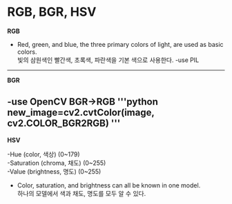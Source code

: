 RGB, BGR, HSV
===============
**RGB**   
- Red, green, and blue, the three primary colors of light, are used as basic colors.   
   빛의 삼원색인 빨간색, 초록색, 파란색을 기본 색으로 사용한다. 
-use PIL
---
**BGR**

-use OpenCV
BGR->RGB
'''python
new_image=cv2.cvtColor(image, cv2.COLOR_BGR2RGB)
'''
---

**HSV**   

-Hue (color, 색상) (0~179)     
-Saturation (chroma, 채도) (0~255)        
-Value (brightness, 명도) (0~255)      

- Color, saturation, and brightness can all be known in one model.   
 하나의 모델에서 색과 채도, 명도를 모두 알 수 있다. 



